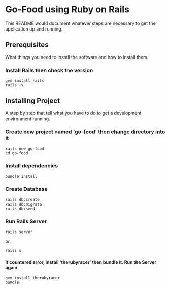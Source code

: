# Go-Food using Ruby on Rails

This README would document whatever steps are necessary to get the application up and running.

## Prerequisites

What things you need to install the software and how to install them.

### Install Rails then check the version

```
gem install rails
rails -v
```

## Installing Project

A step by step that tell what you have to do to get a development environment running.

### Create new project named 'go-food' then change directory into it

```
rails new go-food
cd go-food
```

### Install dependencies

```
bundle install
```

### Create Database

```
rails db:create
rails db:migrate
rails db:seed
```

### Run Rails Server

```
rails server
```

or

```
rails s
```

#### If countered error, install 'therubyracer' then bundle it. Run the Server again

```
gem install therubyracer
bundle
```

<!-- An example of getting some data out of the system or using it for a little demo -->